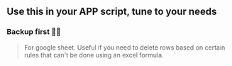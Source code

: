 ## Use this in your APP script, tune to your needs

### Backup first 🙏🏽

> For google sheet. Useful if you need to delete rows based on certain rules that can't be done using an excel formula.

```

```
